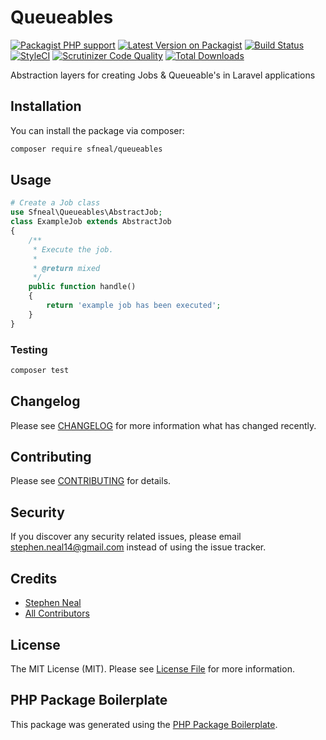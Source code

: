 # Queueables

[![Packagist PHP support](https://img.shields.io/packagist/php-v/sfneal/queueables)](https://packagist.org/packages/sfneal/queueables)
[![Latest Version on Packagist](https://img.shields.io/packagist/v/sfneal/queueables.svg?style=flat-square)](https://packagist.org/packages/sfneal/queueables)
[![Build Status](https://travis-ci.com/sfneal/queueables.svg?branch=master&style=flat-square)](https://travis-ci.com/sfneal/queueables)
[![StyleCI](https://github.styleci.io/repos/287545083/shield?branch=master)](https://github.styleci.io/repos/287545083?branch=master)
[![Scrutinizer Code Quality](https://scrutinizer-ci.com/g/sfneal/queueables/badges/quality-score.png?b=master)](https://scrutinizer-ci.com/g/sfneal/queueables/?branch=master)
[![Total Downloads](https://img.shields.io/packagist/dt/sfneal/queueables.svg?style=flat-square)](https://packagist.org/packages/sfneal/queueables)

Abstraction layers for creating Jobs & Queueable's in Laravel applications

## Installation

You can install the package via composer:

```bash
composer require sfneal/queueables
```

## Usage

``` php
# Create a Job class
use Sfneal\Queueables\AbstractJob;
class ExampleJob extends AbstractJob
{
    /**
     * Execute the job.
     *
     * @return mixed
     */
    public function handle()
    {
        return 'example job has been executed';
    }
}
```

### Testing

``` bash
composer test
```

## Changelog

Please see [CHANGELOG](CHANGELOG.md) for more information what has changed recently.

## Contributing

Please see [CONTRIBUTING](CONTRIBUTING.md) for details.

## Security

If you discover any security related issues, please email stephen.neal14@gmail.com instead of using the issue tracker.

## Credits

- [Stephen Neal](https://github.com/sfneal)
- [All Contributors](../../contributors)

## License

The MIT License (MIT). Please see [License File](LICENSE.md) for more information.

## PHP Package Boilerplate

This package was generated using the [PHP Package Boilerplate](https://laravelpackageboilerplate.com).
